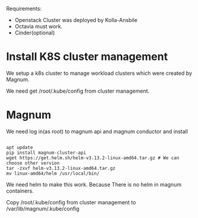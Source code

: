 Requirements:
- Openstack Cluster was deployed by Kolla-Ansbile
- Octavia must work.
- Cinder(optional)

# Install K8S cluster management
We setup a k8s cluster to manage workload clusters which were created by Magnum.

We need get /root/.kube/config from cluster management.

# Magnum

We need log in(as root) to magnum api and magnum conductor and install 

```

apt update
pip install magnum-cluster-api
wget https://get.helm.sh/helm-v3.13.2-linux-amd64.tar.gz # We can choose other vervion
tar -zxvf helm-v3.13.2-linux-amd64.tar.gz 
mv linux-amd64/helm /usr/local/bin/
```

We need helm to make this work. Because There is no helm in magnum containers.

Copy  /root/.kube/config from cluster management to /var/lib/magnum/.kube/config


